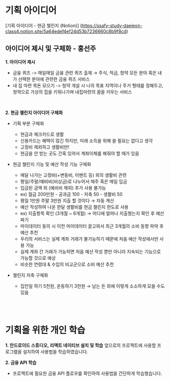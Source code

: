 # 기획 아이디어
[기획 아이디어 - 현금 챌린지 (Notion)] (https://ssafy-study-daejeon-class4.notion.site/5a64edef4ef24d53b7236660c8b9f8cd)
<br />

## 아이디어 제시 및 구체화 - 홍선주

**1. 아이디어 제시**

- 금융 퀴즈 -> 매일매일 금융 관련 퀴즈 출제 → 주식, 적금, 청약 모든 분야 혹은 내가 선택한 분야에 관련한 금융 퀴즈 서비스
- 내 집 마련 목돈 모으기 -> 청약 개설 시 나의 목표 지역이나 주거 형태를 정해두고, 청약으로 가상의 집을 키워나가며 내집마련의 꿈을 키우는 서비스

<br />

**2. 현금 챌린지 아이디어 구체화**
- 기획 부분 구체화
    - 현금과 체크카드로 생활
    - 신용카드는 혜택이 많긴 하지만, 미래 소득을 위해 쓸 필요는 없다고 생각
    - 고정비 제외하고 생활비만!
    - 현금을 안 받는 곳도 간혹 있어서 계좌이체를 해줘야 할 때가 있음

- 현금 챌린지 기능 및 예산 작성 기능 구체화
    - 매달 나가는 고정비(+변동비, 이벤트 등) 외의 생활비 관련
    - 평일/주말/예비비(비상금)로 나누어서 매주 혹은 매일 입금
    - 입금된 금액 외 (예비비 제외) 추가 사용 불가능
    - ex) 월급 200만원 - 공과금 100 - 저축 50 - 생활비 50
    - 평일 1만원 주말 3만원 지출 할 것이다 → 자동 계산
    - 예산 작성하여 나온 한달 생활비를 현금 챌린지 한도로 사용
    - ex) 지출항목 확인 (3개월 ~ 6개월) → 어디에 얼마나 지출했는지 확인 후 예산짜기
    - 마이데이터 동의 시 이전 마이데이터 끌고와서 최근 3개월의 소비 동향 파악 후 예산 추천
    - 우리의 서비스는 실제 계좌 거래가 불가능하기 때문에 처음 예산 작성에서만 사용 가능
    - 실제 계좌 간 거래가 가능하면 처음 예산 작성 뿐만 아니라 지속되는 기능으로 가능할 것으로 예상
    - 비슷한 연령대 & 수입의 비교군으로 소비 예산 추천
- 챌린지 저축 구체화
    - 집안일 하기 5천원, 운동하기 3천원 → 남는 돈 외에 이렇게 소소하게 모을 수도 있음

<br />
<br />

# 기획을 위한 개인 학습

**1. 안드로이드 스튜디오, 리액트 네이티브 설치 및 학습**
앞으로의 프로젝트에 사용할 프로그램을 설치하여 사용법을 학습하였습니다.
<br />

**2. 금융 API 학습**
- 프로젝트에 필요한 금융 API 플로우를 확인하여 사용법을 간단하게 학습했습니다.
